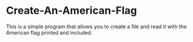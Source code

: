 # Create-An-American-Flag
This is a simple program that allows you to create a file and read it with the American flag printed and included.
